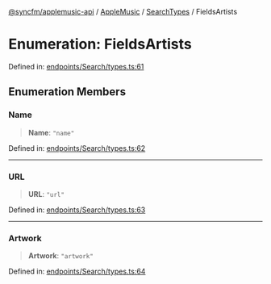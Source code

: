 [@syncfm/applemusic-api](../../../../../../globals.md) / [AppleMusic](../../../index.md) / [SearchTypes](../index.md) / FieldsArtists

# Enumeration: FieldsArtists

Defined in: [endpoints/Search/types.ts:61](https://github.com/sync-fm/applemusic-api/blob/9471caba6a6b5bc92263ffc6e5d9c04672ec1f7f/src/endpoints/Search/types.ts#L61)

## Enumeration Members

### Name

> **Name**: `"name"`

Defined in: [endpoints/Search/types.ts:62](https://github.com/sync-fm/applemusic-api/blob/9471caba6a6b5bc92263ffc6e5d9c04672ec1f7f/src/endpoints/Search/types.ts#L62)

***

### URL

> **URL**: `"url"`

Defined in: [endpoints/Search/types.ts:63](https://github.com/sync-fm/applemusic-api/blob/9471caba6a6b5bc92263ffc6e5d9c04672ec1f7f/src/endpoints/Search/types.ts#L63)

***

### Artwork

> **Artwork**: `"artwork"`

Defined in: [endpoints/Search/types.ts:64](https://github.com/sync-fm/applemusic-api/blob/9471caba6a6b5bc92263ffc6e5d9c04672ec1f7f/src/endpoints/Search/types.ts#L64)

